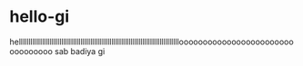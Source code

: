 # hello-gi
helllllllllllllllllllllllllllllllllllllllllllllllllllllllllllllllllllllllllllllllllllooooooooooooooooooooooooooooooooo
sab badiya gi
